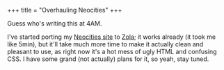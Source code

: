 +++
title = "Overhauling Neocities"
+++

Guess who's writing this at 4AM.

I've started porting my [Neocities site](https://daudix.neocities.org) to [Zola](https://www.getzola.org); it works already (it took me like 5min), but it'll take much more time to make it actually clean and pleasant to use, as right now it's a hot mess of ugly HTML and confusing CSS. I have some grand (not actually) plans for it, so yeah, stay tuned.